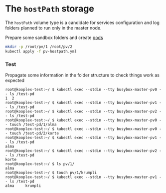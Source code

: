 # The `hostPath` storage

The `hostPath` volume type is a candidate for services configuration and log folders planned to run only in the master node.

Prepare some sandbox folders and create [pods](pv-hostpath.yml)
```bash
mkdir -p /root/pv/1 /root/pv/2
kubectl apply -f pv-hostpath.yml
```

### Test

Propagate some information in the folder structure to check things work as expected

```
root@kooplex-test:~/ $ kubectl exec --stdin --tty busybox-master-pv0 -- ls /test-pd
1  2
root@kooplex-test:~/ $ kubectl exec --stdin --tty busybox-master-pv1 -- ls /test-pd
root@kooplex-test:~/ $ kubectl exec --stdin --tty busybox-master-pv2 -- ls /test-pd
root@kooplex-test:~/ $ kubectl exec --stdin --tty busybox-master-pv0 -- touch /test-pd/1/alma
root@kooplex-test:~/ $ kubectl exec --stdin --tty busybox-master-pv0 -- touch /test-pd/2/korte
root@kooplex-test:~/ $ kubectl exec --stdin --tty busybox-master-pv1 -- ls /test-pd
alma
root@kooplex-test:~/ $ kubectl exec --stdin --tty busybox-master-pv2 -- ls /test-pd
korte
root@kooplex-test:~/ $ ls pv/1/
alma
root@kooplex-test:~/ $ touch pv/1/krumpli
root@kooplex-test:~/ $ kubectl exec --stdin --tty busybox-master-pv1 -- ls /test-pd
alma     krumpli
```
